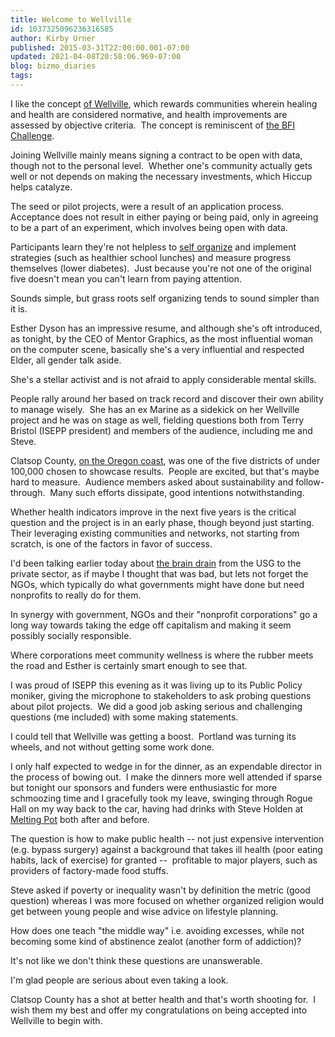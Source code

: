 ```yaml
---
title: Welcome to Wellville
id: 1037325096236316585
author: Kirby Urner
published: 2015-03-31T22:00:00.001-07:00
updated: 2021-04-08T20:58:06.969-07:00
blog: bizmo_diaries
tags: 
---
```


[](https://www.flickr.com/photos/kirbyurner/albums/72157651278139308)

I like the concept [of Wellville](http://hiccup.co/), which rewards communities wherein healing and health are considered normative, and health improvements are assessed by objective criteria.  The concept is reminiscent of [the BFI Challenge](http://bfi.org/challenge).

Joining Wellville mainly means signing a contract to be open with data, though not to the personal level.  Whether one's community actually gets well or not depends on making the necessary investments, which Hiccup helps catalyze.

The seed or pilot projects, were a result of an application process.  Acceptance does not result in either paying or being paid, only in agreeing to be a part of an experiment, which involves being open with data.

Participants learn they're not helpless to [self organize](http://mybizmo.blogspot.com/2008/11/town-meeting.html) and implement strategies (such as healthier school lunches) and measure progress themselves (lower diabetes).  Just because you're not one of the original five doesn't mean you can't learn from paying attention.

Sounds simple, but grass roots self organizing tends to sound simpler than it is.

Esther Dyson has an impressive resume, and although she's oft introduced, as tonight, by the CEO of Mentor Graphics, as the most influential woman on the computer scene, basically she's a very influential and respected Elder, all gender talk aside.

She's a stellar activist and is not afraid to apply considerable mental skills.

People rally around her based on track record and discover their own ability to manage wisely.  She has an ex Marine as a sidekick on her Wellville project and he was on stage as well, fielding questions both from Terry Bristol (ISEPP president) and members of the audience, including me and Steve.

Clatsop County, [on the Oregon coast](http://mybizmo.blogspot.com/2015/06/goonies-movie-review.html), was one of the five districts of under 100,000 chosen to showcase results.  People are excited, but that's maybe hard to measure.  Audience members asked about sustainability and follow-through.  Many such efforts dissipate, good intentions notwithstanding.

Whether health indicators improve in the next five years is the critical question and the project is in an early phase, though beyond just starting.  Their leveraging existing communities and networks, not starting from scratch, is one of the factors in favor of success.

I'd been talking earlier today about [the brain drain](http://mathforum.org/kb/message.jspa?messageID=9733538) from the USG to the private sector, as if maybe I thought that was bad, but lets not forget the NGOs, which typically do what governments might have done but need nonprofits to really do for them.

In synergy with government, NGOs and their "nonprofit corporations" go a long way towards taking the edge off capitalism and making it seem possibly socially responsible.

Where corporations meet community wellness is where the rubber meets the road and Esther is certainly smart enough to see that.

I was proud of ISEPP this evening as it was living up to its Public Policy moniker, giving the microphone to stakeholders to ask probing questions about pilot projects.  We did a good job asking serious and challenging questions (me included) with some making statements.

I could tell that Wellville was getting a boost.  Portland was turning its wheels, and not without getting some work done.

I only half expected to wedge in for the dinner, as an expendable director in the process of bowing out.  I make the dinners more well attended if sparse but tonight our sponsors and funders were enthusiastic for more schmoozing time and I gracefully took my leave, swinging through Rogue Hall on my way back to the car, having had drinks with Steve Holden at [Melting Pot](http://www.meltingpot.com/) both after and before.

The question is how to make public health -- not just expensive intervention (e.g. bypass surgery) against a background that takes ill health (poor eating habits, lack of exercise) for granted --  profitable to major players, such as providers of factory-made food stuffs.

Steve asked if poverty or inequality wasn't by definition the metric (good question) whereas I was more focused on whether organized religion would get between young people and wise advice on lifestyle planning.

How does one teach "the middle way" i.e. avoiding excesses, while not becoming some kind of abstinence zealot (another form of addiction)?

It's not like we don't think these questions are unanswerable.

I'm glad people are serious about even taking a look.

Clatsop County has a shot at better health and that's worth shooting for.  I wish them my best and offer my congratulations on being accepted into Wellville to begin with.